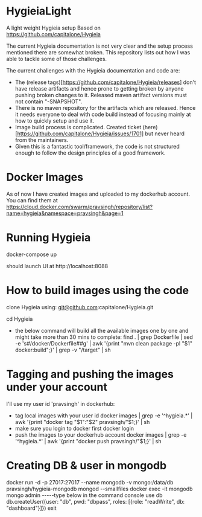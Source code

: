 # HygieiaLight
A light weight Hygieia setup
Based on https://github.com/capitalone/Hygieia

The current Hygieia documentation is not very clear and the setup process mentioned there are somewhat broken.
This repository lists out how I was able to tackle some of those challenges.

The current challenges with the Hygieia documentation and code are:
- The (release tags)[https://github.com/capitalone/Hygieia/releases] don't have release artifacts and hence prone to getting broken by anyone pushing broken changes to it. Released maven artifact versions must not contain "-SNAPSHOT".
- There is no maven repository for the artifacts which are released. Hence it needs everyone to deal with code build instead of focusing mainly at how to quickly setup and use it.
- Image build process is complicated. Created ticket (here)[https://github.com/capitalone/Hygieia/issues/1701] but never heard from the maintainers.
- Given this is a fantastic tool/framework, the code is not structured enough to follow the design principles of a good framework.


# Docker Images
As of now I have created images and uploaded to my dockerhub account.
You can find them at https://cloud.docker.com/swarm/pravsingh/repository/list?name=hygieia&namespace=pravsingh&page=1

# Running Hygieia
docker-compose up

should launch UI at http://localhost:8088

# How to build images using the code
clone Hygieia using:
git@github.com:capitalone/Hygieia.git

cd Hygieia
 - the below command will build all the available images one by one and might take more than 30 mins to complete:
find . | grep Dockerfile | sed -e 's#/docker/Dockerfile##g' | awk '{print "mvn clean package -pl "$1" docker:build";}' | grep -v "/target" | sh

# Tagging and pushing the images under your account
I'll use my user id 'pravsingh' in dockerhub:

- tag local images with your user id
docker images | grep -e '^hygieia.*' | awk '{print "docker tag "$1":"$2" pravsingh/"$1;}' | sh
- make sure you login to docker first
docker login
- push the images to your dockerhub account
docker images | grep -e '^hygieia.*' | awk '{print "docker push pravsingh/"$1;}' | sh

# Creating DB & user in mongodb
docker run -d -p 27017:27017 --name mongodb -v mongo:/data/db pravsingh/hygieia-mongodb  mongod --smallfiles
docker exec -it mongodb mongo admin
-----type below in the command console
use db
db.createUser({user: "db", pwd: "dbpass", roles: [{role: "readWrite", db: "dashboard"}]})
exit
